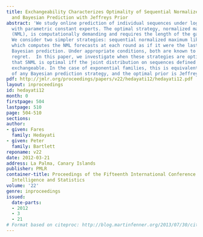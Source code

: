 ```yaml
---
title: Exchangeability Characterizes Optimality of Sequential Normalized Maximum Likelihood
  and Bayesian Prediction with Jeffreys Prior
abstract: 'We study online prediction of individual sequences under logarithmic loss
  with parametric constant experts. The optimal strategy, normalized maximum likelihood
  (NML), is computationally demanding and requires the length of the game to be known.
  We consider two simpler strategies: sequential normalized maximum likelihood (SNML),
  which computes the NML forecasts at each round as if it were the last round, and
  Bayesian prediction. Under appropriate conditions, both are known to achieve near-optimal
  regret.  In this paper, we investigate when these strategies are optimal. We show
  that SNML is optimal iff the joint distribution on sequences defined by SNML is
  exchangeable. In the case of exponential families, this is equivalent to the optimality
  of any Bayesian prediction strategy, and the optimal prior is Jeffreys prior.'
pdf: http://jmlr.org/proceedings/papers/v22/hedayati12/hedayati12.pdf
layout: inproceedings
id: hedayati12
month: 0
firstpage: 504
lastpage: 510
page: 504-510
sections: 
author:
- given: Fares
  family: Hedayati
- given: Peter
  family: Bartlett
reponame: v22
date: 2012-03-21
address: La Palma, Canary Islands
publisher: PMLR
container-title: Proceedings of the Fifteenth International Conference on Artificial
  Intelligence and Statistics
volume: '22'
genre: inproceedings
issued:
  date-parts:
  - 2012
  - 3
  - 21
# Format based on citeproc: http://blog.martinfenner.org/2013/07/30/citeproc-yaml-for-bibliographies/
---
```

